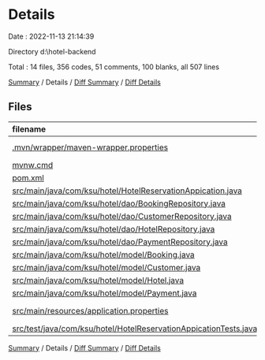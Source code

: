 # Details

Date : 2022-11-13 21:14:39

Directory d:\\hotel-backend

Total : 14 files,  356 codes, 51 comments, 100 blanks, all 507 lines

[Summary](results.md) / Details / [Diff Summary](diff.md) / [Diff Details](diff-details.md)

## Files
| filename | language | code | comment | blank | total |
| :--- | :--- | ---: | ---: | ---: | ---: |
| [.mvn/wrapper/maven-wrapper.properties](/.mvn/wrapper/maven-wrapper.properties) | Java Properties | 2 | 0 | 1 | 3 |
| [mvnw.cmd](/mvnw.cmd) | Batch | 102 | 51 | 36 | 189 |
| [pom.xml](/pom.xml) | XML | 47 | 0 | 4 | 51 |
| [src/main/java/com/ksu/hotel/HotelReservationAppication.java](/src/main/java/com/ksu/hotel/HotelReservationAppication.java) | Java | 43 | 0 | 11 | 54 |
| [src/main/java/com/ksu/hotel/dao/BookingRepository.java](/src/main/java/com/ksu/hotel/dao/BookingRepository.java) | Java | 7 | 0 | 8 | 15 |
| [src/main/java/com/ksu/hotel/dao/CustomerRepository.java](/src/main/java/com/ksu/hotel/dao/CustomerRepository.java) | Java | 5 | 0 | 5 | 10 |
| [src/main/java/com/ksu/hotel/dao/HotelRepository.java](/src/main/java/com/ksu/hotel/dao/HotelRepository.java) | Java | 4 | 0 | 4 | 8 |
| [src/main/java/com/ksu/hotel/dao/PaymentRepository.java](/src/main/java/com/ksu/hotel/dao/PaymentRepository.java) | Java | 3 | 0 | 3 | 6 |
| [src/main/java/com/ksu/hotel/model/Booking.java](/src/main/java/com/ksu/hotel/model/Booking.java) | Java | 68 | 0 | 8 | 76 |
| [src/main/java/com/ksu/hotel/model/Customer.java](/src/main/java/com/ksu/hotel/model/Customer.java) | Java | 53 | 0 | 8 | 61 |
| [src/main/java/com/ksu/hotel/model/Hotel.java](/src/main/java/com/ksu/hotel/model/Hotel.java) | Java | 3 | 0 | 3 | 6 |
| [src/main/java/com/ksu/hotel/model/Payment.java](/src/main/java/com/ksu/hotel/model/Payment.java) | Java | 3 | 0 | 3 | 6 |
| [src/main/resources/application.properties](/src/main/resources/application.properties) | Java Properties | 7 | 0 | 1 | 8 |
| [src/test/java/com/ksu/hotel/HotelReservationAppicationTests.java](/src/test/java/com/ksu/hotel/HotelReservationAppicationTests.java) | Java | 9 | 0 | 5 | 14 |

[Summary](results.md) / Details / [Diff Summary](diff.md) / [Diff Details](diff-details.md)